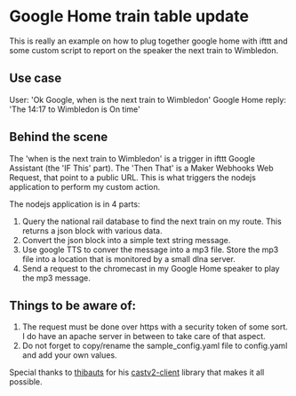 # Google Home train table update

This is really an example on how to plug together google home with ifttt and some custom script to report on the speaker the next train to Wimbledon.

## Use case

User: 'Ok Google, when is the next train to Wimbledon'
Google Home reply: 'The 14:17 to Wimbledon is On time'

## Behind the scene

The 'when is the next train to Wimbledon' is a trigger in ifttt Google Assistant (the 'IF This' part).
The 'Then That' is a Maker Webhooks Web Request, that point to a public URL. This is what triggers the nodejs application to perform my custom action.

The nodejs application is in 4 parts:
1. Query the national rail database to find the next train on my route. This returns a json block with various data.
2. Convert the json block into a simple text string message.
3. Use google TTS to conver the message into a mp3 file. Store the mp3 file into a location that is monitored by a small dlna server.
4. Send a request to the chromecast in my Google Home speaker to play the mp3 message.

## Things to be aware of:
1. The request must be done over https with a security token of some sort. I do have an apache server in between to take care of that aspect. 
2. Do not forget to copy/rename the sample_config.yaml file to config.yaml and add your own values.

Special thanks to [thibauts](https://twitter.com/thibautseguy) for his [castv2-client](https://github.com/thibauts/node-castv2-client) library that makes it all possible.

